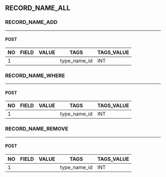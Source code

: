 ﻿## RECORD_NAME_ALL

### RECORD_NAME_ADD
-------------

#### POST

| NO | FIELD       | VALUE  | TAGS           | TAGS_VALUE |
|----|-------------|--------|----------------|------------|
| 1  | | | type_name_id | INT        |

### RECORD_NAME_WHERE
--------------
#### POST
| NO | FIELD       | VALUE  | TAGS           | TAGS_VALUE |
|----|-------------|--------|----------------|------------|
| 1  | | | type_name_id | INT        |

### RECORD_NAME_REMOVE
------------
#### POST
| NO | FIELD       | VALUE  | TAGS           | TAGS_VALUE |
|----|-------------|--------|----------------|------------|
| 1  | | | type_name_id | INT        |

